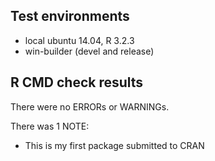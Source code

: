 ## Test environments
* local ubuntu 14.04, R 3.2.3
* win-builder (devel and release)

## R CMD check results
There were no ERRORs or WARNINGs. 

There was 1 NOTE:

* This is my first package submitted to CRAN
